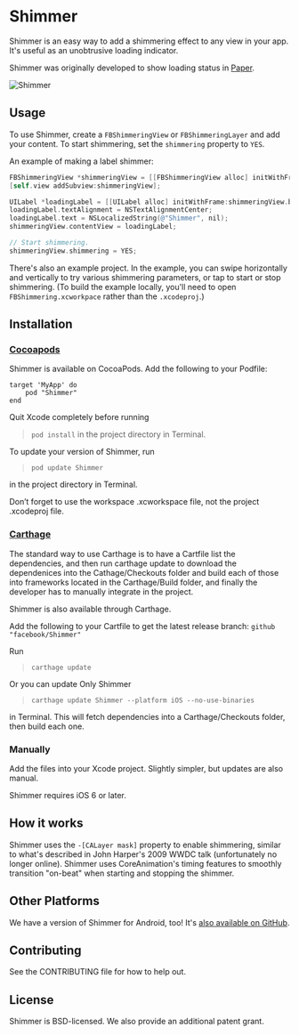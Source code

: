 # Shimmer
Shimmer is an easy way to add a shimmering effect to any view in your app. It's useful as an unobtrusive loading indicator.

Shimmer was originally developed to show loading status in [Paper](http://facebook.com/paper).

![Shimmer](https://github.com/facebook/Shimmer/blob/master/shimmer.gif?raw=true)

## Usage
To use Shimmer, create a `FBShimmeringView` or `FBShimmeringLayer` and add your content. To start shimmering, set the `shimmering` property to `YES`.

An example of making a label shimmer:

```objective-c
FBShimmeringView *shimmeringView = [[FBShimmeringView alloc] initWithFrame:self.view.bounds];
[self.view addSubview:shimmeringView];

UILabel *loadingLabel = [[UILabel alloc] initWithFrame:shimmeringView.bounds];
loadingLabel.textAlignment = NSTextAlignmentCenter;
loadingLabel.text = NSLocalizedString(@"Shimmer", nil);
shimmeringView.contentView = loadingLabel;

// Start shimmering.
shimmeringView.shimmering = YES;
```

There's also an example project. In the example, you can swipe horizontally and vertically to try various shimmering parameters, or tap to start or stop shimmering. (To build the example locally, you'll need to open `FBShimmering.xcworkpace` rather than the `.xcodeproj`.)

## Installation

### [Cocoapods](http://cocoapods.org)
Shimmer is available on CocoaPods. Add the following to your Podfile:

``` 
target 'MyApp' do
	pod "Shimmer"
end 
```

Quit Xcode completely before running
> `pod install`
in the project directory in Terminal.

To update your version of Shimmer, run
> `pod update Shimmer `

in the project directory in Terminal.

Don’t forget to use the workspace .xcworkspace file, not the project .xcodeproj file.

### [Carthage](https://github.com/Carthage/Carthage)
The standard way to use Carthage is to have a Cartfile list the dependencies, and then run carthage update to download the dependenices into the Cathage/Checkouts folder and build each of those into frameworks located in the Carthage/Build folder, and finally the developer has to manually integrate in the project.

Shimmer is also available through Carthage.

Add the following to your Cartfile to get the latest release branch:
`github "facebook/Shimmer"`

Run
> `carthage update`
 
Or you can update Only Shimmer 
> `carthage update Shimmer --platform iOS --no-use-binaries`

in Terminal. This will fetch dependencies into a Carthage/Checkouts folder, then build each one.

### Manually 
Add the files into your Xcode project. Slightly simpler, but updates are also manual.

Shimmer requires iOS 6 or later.

## How it works
Shimmer uses the `-[CALayer mask]` property to enable shimmering, similar to what's described in John Harper's 2009 WWDC talk (unfortunately no longer online). Shimmer uses CoreAnimation's timing features to smoothly transition "on-beat" when starting and stopping the shimmer.

## Other Platforms

We have a version of Shimmer for Android, too! It's [also available on GitHub](https://github.com/facebook/shimmer-android).

## Contributing
See the CONTRIBUTING file for how to help out.

## License
Shimmer is BSD-licensed. We also provide an additional patent grant.

